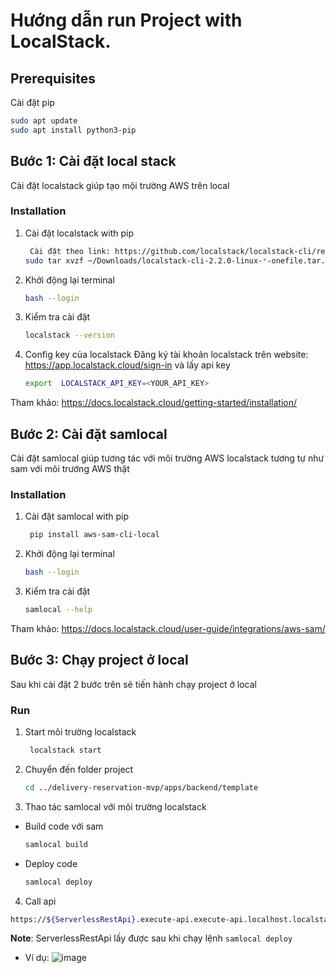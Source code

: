 # Hướng dẫn run Project with LocalStack.
## Prerequisites
Cài đặt pip
  ```sh
 sudo apt update
sudo apt install python3-pip
  ```
##  Bước 1: Cài đặt local stack
Cài đặt localstack giúp tạo mội trường AWS trên local

### Installation
1. Cài đặt localstack with pip
   ```sh
    Cài đặt theo link: https://github.com/localstack/localstack-cli/releases/download/v2.2.0/localstack-cli-2.2.0-linux-amd64-onefile.tar.gz
   sudo tar xvzf ~/Downloads/localstack-cli-2.2.0-linux-*-onefile.tar.gz -C /usr/local/bin
   ```
2. Khởi động lại terminal
   ```sh
   bash --login
   ```  
3. Kiểm tra cài đặt
   ```sh
   localstack --version
   ```
4. Config key của localstack
Đăng ký tài khoản localstack trên website: https://app.localstack.cloud/sign-in và lấy api key
   ```sh
   export  LOCALSTACK_API_KEY=<YOUR_API_KEY>
   ```
   
Tham khảo: https://docs.localstack.cloud/getting-started/installation/
##  Bước 2: Cài đặt samlocal 
Cài đặt samlocal giúp tương tác với môi trường AWS localstack tương tự như sam với môi trướng AWS thật

### Installation
1. Cài đặt samlocal with pip
   ```sh
    pip install aws-sam-cli-local
   ```
2. Khởi động lại terminal
   ```sh
   bash --login
   ```  
3. Kiểm tra cài đặt
   ```sh
   samlocal --help
   ```
Tham khảo: https://docs.localstack.cloud/user-guide/integrations/aws-sam/
##  Bước 3: Chạy project ở local
Sau khi cài đặt 2 bước trên sẽ tiến hành chạy project ở local

###  Run
1. Start môi trường localstack
   ```sh
    localstack start
   ```

2. Chuyển đến  folder project
   ```sh
   cd ../delivery-reservation-mvp/apps/backend/template
   ```
 3. Thao tác samlocal với môi trường localstack 
 - Build code với sam
    ```sh
   samlocal build
   ```
 - Deploy code 
   ```sh
   samlocal deploy
   ```
 4. Call api 
   ```sh
   https://${ServerlessRestApi}.execute-api.execute-api.localhost.localstack.cloud:4566/Prod/${api}
   ```
  **Note**: ServerlessRestApi lấy được sau khi chạy lệnh `samlocal deploy`
- Ví dụ:
![image](https://github.com/luctq-3361/local-development-with-localstack-tutorial/assets/144312162/4ab2623a-98bd-489a-a580-568f0314b961)

